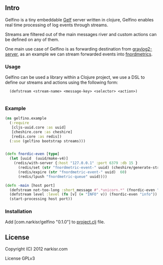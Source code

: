 ## Intro 

Gelfino is a tiny embeddable [Gelf](https://github.com/Graylog2/graylog2-docs/wiki/GELF) server written in clojure, Gelfino enables real time processing of log events through streams.

Streams are filtered out of the main messages river and custom actions can be defined on any of them.

One main use case of Gelfino is as forwarding destination from [graylog2-server](https://github.com/Graylog2/graylog2-server), as an example we can stream forwarded events into [fnordmetrics](https://github.com/paulasmuth/fnordmetric).

### Usage
Gelfino can be used a library within a Clojure project, we use a DSL to define our streams and actions using the following form:

```clojure
  (defstream <stream-name> <message-key> <selector> <action>)
   
```

### Example
```clojure
(ns gelfino.example
  (:require
   [cljs-uuid.core :as uuid]
   [cheshire.core :as cheshire]
   [redis.core :as redis])
  (:use (gelfino bootstrap streams)))


(defn fnordic-even [type]
  (let [uuid  (uuid/make-v4)]
    (redis/with-server {:host "127.0.0.1" :port 6379 :db 15 }
      (redis/set (str "fnordmetric-event-" uuid) (cheshire/generate-string {:_type type}))
      (redis/expire (str "fnordmetric-event-" uuid)  60) 
      (redis/lpush "fnordmetric-queue" uuid))))

(defn -main [host port]
  (defstream not-too-long :short_message #".*unicorn.*" (fnordic-even "seen-unicorn"))
  (defstream level :level (fn [v] (= "INFO" v)) (fnordic-even "info"))
  (start-processing host port))
```

### Installation
Add [com.narkisr/gelfino "0.1.0"] to [project.clj](https://github.com/technomancy/leiningen) file.

## License

Copyright (C) 2012 narkisr.com

License GPLv3

